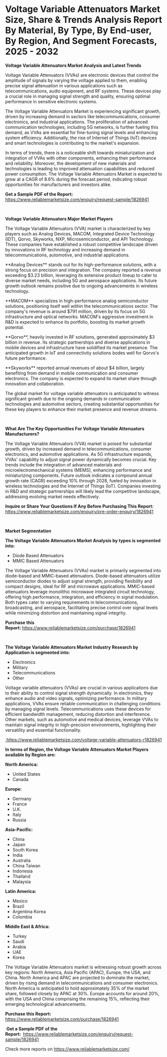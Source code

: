 <p><h1>Voltage Variable Attenuators Market Size, Share & Trends Analysis Report By Material, By Type, By End-user, By Region, And Segment Forecasts, 2025 - 2032</h1></p><p><strong>Voltage Variable Attenuators Market Analysis and Latest Trends</strong></p>
<p><p>Voltage Variable Attenuators (VVAs) are electronic devices that control the amplitude of signals by varying the voltage applied to them, enabling precise signal attenuation in various applications such as telecommunications, audio equipment, and RF systems. These devices play a crucial role in managing signal strength and quality, ensuring optimal performance in sensitive electronic systems.</p><p>The Voltage Variable Attenuators Market is experiencing significant growth, driven by increasing demand in sectors like telecommunications, consumer electronics, and industrial applications. The proliferation of advanced communication technologies, including 5G networks, is further fueling this demand, as VVAs are essential for fine-tuning signal levels and enhancing system efficiency. Additionally, the rise of Internet of Things (IoT) devices and smart technologies is contributing to the market's expansion.</p><p>In terms of trends, there is a noticeable shift towards miniaturization and integration of VVAs with other components, enhancing their performance and reliability. Moreover, the development of new materials and technologies is leading to improved attenuation capabilities and reduced power consumption. The Voltage Variable Attenuators Market is expected to grow at a CAGR of 8.6% during the forecast period, indicating robust opportunities for manufacturers and investors alike.</p></p>
<p><strong>Get a Sample PDF of the Report:&nbsp;</strong> <a href="https://www.reliablemarketsize.com/enquiry/request-sample/1826941?utm_campaign=1998&utm_medium=2&utm_source=Github&utm_content=ia&utm_term=11022025&utm_id=voltage-variable-attenuators">https://www.reliablemarketsize.com/enquiry/request-sample/1826941</a></p>
<p>&nbsp;</p>
<p><strong>Voltage Variable Attenuators Major Market Players</strong></p>
<p><p>The Voltage Variable Attenuators (VVA) market is characterized by key players such as Analog Devices, MACOM, Integrated Device Technology (IDT), Qorvo, Skyworks, NXP, Microsemiconductor, and API Technology. These companies have established a robust competitive landscape driven by innovations in RF technology and increasing demand in telecommunications, automotive, and industrial applications.</p><p>**Analog Devices** stands out for its high-performance solutions, with a strong focus on precision and integration. The company reported a revenue exceeding $3.23 billion, leveraging its extensive product lineup to cater to diverse market needs, including 5G and aerospace applications. Its future growth outlook remains positive due to ongoing advancements in wireless technology.</p><p>**MACOM** specializes in high-performance analog semiconductor solutions, positioning itself well within the telecommunications sector. The company's revenue is around $791 million, driven by its focus on 5G infrastructure and optical networks. MACOM's aggressive investment in R&D is expected to enhance its portfolio, boosting its market growth potential.</p><p>**Qorvo**, heavily invested in RF solutions, generated approximately $3 billion in revenue. Its strategic partnerships and diverse applications in mobile devices and infrastructure have solidified its market presence. The anticipated growth in IoT and connectivity solutions bodes well for Qorvo's future performance.</p><p>**Skyworks** reported annual revenues of about $4 billion, largely benefiting from demand in mobile communication and consumer electronics. The company is expected to expand its market share through innovation and collaboration.</p><p>The global market for voltage variable attenuators is anticipated to witness significant growth due to the ongoing demands in communication technologies and automotive sectors, creating substantial opportunities for these key players to enhance their market presence and revenue streams.</p></p>
<p>&nbsp;</p>
<p><strong>What Are The Key Opportunities For Voltage Variable Attenuators Manufacturers?</strong></p>
<p><p>The Voltage Variable Attenuators (VVA) market is poised for substantial growth, driven by increased demand in telecommunications, consumer electronics, and automotive applications. As 5G infrastructure expands, VVAs' capability to adjust signal power dynamically becomes crucial. Key trends include the integration of advanced materials and microelectromechanical systems (MEMS), enhancing performance and miniaturizing components. Future outlook indicates a compound annual growth rate (CAGR) exceeding 10% through 2028, fueled by innovation in wireless technologies and the Internet of Things (IoT). Companies investing in R&D and strategic partnerships will likely lead the competitive landscape, addressing evolving market needs effectively.</p></p>
<p><strong>Inquire or Share Your Questions If Any Before Purchasing This Report:</strong> <a href="https://www.reliablemarketsize.com/enquiry/pre-order-enquiry/1826941?utm_campaign=1998&utm_medium=2&utm_source=Github&utm_content=ia&utm_term=11022025&utm_id=voltage-variable-attenuators">https://www.reliablemarketsize.com/enquiry/pre-order-enquiry/1826941</a></p>
<p>&nbsp;</p>
<p><strong>Market Segmentation</strong></p>
<p><strong>The Voltage Variable Attenuators Market Analysis by types is segmented into:</strong></p>
<p><ul><li>Diode Based Attenuators</li><li>MMIC Based Attenuators</li></ul></p>
<p><p>The Voltage Variable Attenuators (VVAs) market is primarily segmented into diode-based and MMIC-based attenuators. Diode-based attenuators utilize semiconductor diodes to adjust signal strength, providing flexibility and compact designs, ideal for RF and microwave applications. MMIC-based attenuators leverage monolithic microwave integrated circuit technology, offering high performance, integration, and efficiency in signal modulation. Both types cater to varying requirements in telecommunications, broadcasting, and aerospace, facilitating precise control over signal levels while minimizing distortion and maintaining signal integrity.</p></p>
<p><strong>Purchase this Report:&nbsp;</strong><a href="https://www.reliablemarketsize.com/purchase/1826941?utm_campaign=1998&utm_medium=2&utm_source=Github&utm_content=ia&utm_term=11022025&utm_id=voltage-variable-attenuators">https://www.reliablemarketsize.com/purchase/1826941</a></p>
<p>&nbsp;</p>
<p><strong>The Voltage Variable Attenuators Market Industry Research by Application is segmented into:</strong></p>
<p><ul><li>Electronics</li><li>Military</li><li>Telecommunications</li><li>Other</li></ul></p>
<p><p>Voltage variable attenuators (VVAs) are crucial in various applications due to their ability to control signal strength dynamically. In electronics, they enhance audio and video signals, optimizing performance. In military applications, VVAs ensure reliable communication in challenging conditions by managing signal levels. Telecommunications uses these devices for efficient bandwidth management, reducing distortion and interference. Other markets, such as automotive and medical devices, leverage VVAs to maintain signal integrity in high-precision environments, highlighting their versatility and essential functionality.</p></p>
<p><a href="https://www.reliablemarketsize.com/voltage-variable-attenuators-r1826941?utm_campaign=1998&utm_medium=2&utm_source=Github&utm_content=ia&utm_term=11022025&utm_id=voltage-variable-attenuators">&nbsp;https://www.reliablemarketsize.com/voltage-variable-attenuators-r1826941</a></p>
<p><strong>In terms of Region, the Voltage Variable Attenuators Market Players available by Region are:</strong></p>
<p>
    <p> <strong> North America: </strong>
        <ul>
            <li>United States</li>
            <li>Canada</li>
        </ul>
        </p> 
    <p> <strong> Europe: </strong>
        <ul>
            <li>Germany</li>
            <li>France</li>
            <li>U.K.</li>
            <li>Italy</li>
            <li>Russia</li>
        </ul>
        </p> 
    <p> <strong> Asia-Pacific: </strong>
        <ul>
            <li>China</li>
            <li>Japan</li>
            <li>South Korea</li>
            <li>India</li>
            <li>Australia</li>
            <li>China Taiwan</li>
            <li>Indonesia</li>
            <li>Thailand</li>
            <li>Malaysia</li>
        </ul>
        </p> 
    <p> <strong> Latin America: </strong>
        <ul>
            <li>Mexico</li>
            <li>Brazil</li>
            <li>Argentina Korea</li>
            <li>Colombia</li>
        </ul>
        </p> 
    <p> <strong> Middle East & Africa: </strong>
        <ul>
            <li>Turkey</li>
            <li>Saudi</li>
            <li>Arabia</li>
            <li>UAE</li>
            <li>Korea</li>
        </ul>
    </p>
    </p>
<p><p>The Voltage Variable Attenuators market is witnessing robust growth across key regions: North America, Asia Pacific (APAC), Europe, the USA, and China. North America and APAC are projected to dominate the market, driven by rising demand in telecommunications and consumer electronics. North America is anticipated to hold approximately 35% of the market share, followed closely by APAC at 30%. Europe accounts for around 20%, with the USA and China comprising the remaining 15%, reflecting their emerging technological advancements.</p></p>
<p><strong>Purchase this Report: </strong><a href="https://www.reliablemarketsize.com/purchase/1826941?utm_campaign=1998&utm_medium=2&utm_source=Github&utm_content=ia&utm_term=11022025&utm_id=voltage-variable-attenuators">https://www.reliablemarketsize.com/purchase/1826941</a></p>
<p>&nbsp;<strong>Get a Sample PDF of the Report:&nbsp;&nbsp;</strong><a href="https://www.reliablemarketsize.com/enquiry/request-sample/1826941?utm_campaign=1998&utm_medium=2&utm_source=Github&utm_content=ia&utm_term=11022025&utm_id=voltage-variable-attenuators">https://www.reliablemarketsize.com/enquiry/request-sample/1826941</a></p>
<p><strong></strong></p>
<p>Check more reports on <a href="https://www.reliablemarketsize.com/?utm_campaign=1998&utm_medium=2&utm_source=Github&utm_content=ia&utm_term=11022025&utm_id=voltage-variable-attenuators">https://www.reliablemarketsize.com/</a></p>